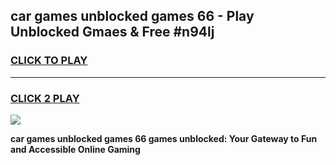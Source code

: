 
## car games unblocked games 66 - Play Unblocked Gmaes & Free #n94lj
<h3>
<a href="https://news.freeplayer.one?title=car_games_unblocked_games_66&ref=03M">CLICK TO PLAY</a></h3>
<hr>

<h3>
<a href="https://news.freeplayer.one?title=car_games_unblocked_games_66&ref=03M">CLICK 2 PLAY</a>
  
</h3>

<a href="https://news.freeplayer.one?title=car_games_unblocked_games_66&ref=03M"><img src="https://clearcache.store/games.png"></a>


**car games unblocked games 66 games unblocked: Your Gateway to Fun and Accessible Online Gaming**
